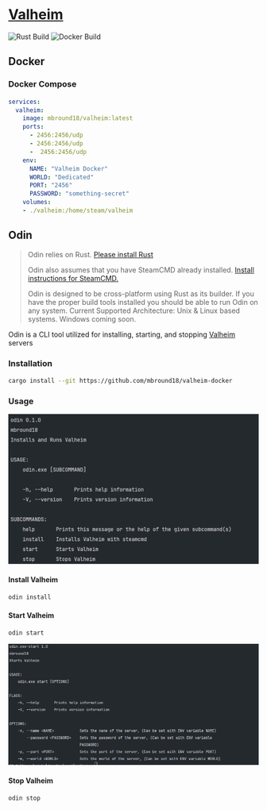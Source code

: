 # [Valheim]

![Rust Build](https://github.com/mbround18/valheim-docker/workflows/Rust/badge.svg)
![Docker Build](https://github.com/mbround18/valheim-docker/workflows/Docker/badge.svg)


## Docker

### Docker Compose

```yaml
services:
  valheim:
    image: mbround18/valheim:latest
    ports:
      - 2456:2456/udp
      - 2456:2456/udp
      -  2456:2456/udp
    env: 
      NAME: "Valheim Docker"
      WORLD: "Dedicated"
      PORT: "2456"
      PASSWORD: "something-secret"
    volumes:
    - ./valheim:/home/steam/valheim
```

## Odin 

> Odin relies on Rust. [Please install Rust](https://www.rust-lang.org/tools/install)
> 
> Odin also assumes that you have SteamCMD already installed. [Install instructions for SteamCMD.](https://developer.valvesoftware.com/wiki/SteamCMD)
> 
> Odin is designed to be cross-platform using Rust as its builder.
> If you have the proper build tools installed you should be able to run Odin on any system. 
> Current Supported Architecture: Unix & Linux based systems. Windows coming soon. 

Odin is a CLI tool utilized for installing, starting, and stopping [Valheim] servers


### Installation 

```sh
cargo install --git https://github.com/mbround18/valheim-docker
```

### Usage

![usage menu](./docs/assets/main-menu.png)

#### Install Valheim

```sh
odin install
```

#### Start Valheim

```sh
odin start
```

![start menu](./docs/assets/start-menu.png)
#### Stop Valheim

```sh
odin stop
```


[Valheim]: https://www.valheimgame.com/
